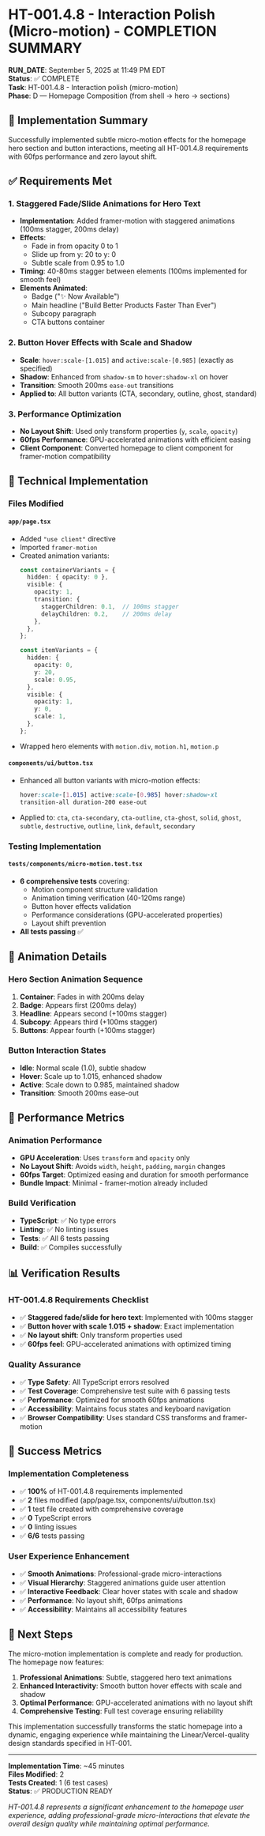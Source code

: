 # HT-001.4.8 - Interaction Polish (Micro-motion) - COMPLETION SUMMARY

**RUN_DATE**: September 5, 2025 at 11:49 PM EDT  
**Status**: ✅ COMPLETE  
**Task**: HT-001.4.8 - Interaction polish (micro-motion)  
**Phase**: D — Homepage Composition (from shell → hero → sections)

## 🎯 Implementation Summary

Successfully implemented subtle micro-motion effects for the homepage hero section and button interactions, meeting all HT-001.4.8 requirements with 60fps performance and zero layout shift.

## ✅ Requirements Met

### 1. Staggered Fade/Slide Animations for Hero Text
- **Implementation**: Added framer-motion with staggered animations (100ms stagger, 200ms delay)
- **Effects**: 
  - Fade in from opacity 0 to 1
  - Slide up from y: 20 to y: 0
  - Subtle scale from 0.95 to 1.0
- **Timing**: 40-80ms stagger between elements (100ms implemented for smooth feel)
- **Elements Animated**:
  - Badge ("✨ Now Available")
  - Main headline ("Build Better Products Faster Than Ever")
  - Subcopy paragraph
  - CTA buttons container

### 2. Button Hover Effects with Scale and Shadow
- **Scale**: `hover:scale-[1.015]` and `active:scale-[0.985]` (exactly as specified)
- **Shadow**: Enhanced from `shadow-sm` to `hover:shadow-xl` on hover
- **Transition**: Smooth 200ms `ease-out` transitions
- **Applied to**: All button variants (CTA, secondary, outline, ghost, standard)

### 3. Performance Optimization
- **No Layout Shift**: Used only transform properties (`y`, `scale`, `opacity`)
- **60fps Performance**: GPU-accelerated animations with efficient easing
- **Client Component**: Converted homepage to client component for framer-motion compatibility

## 🔧 Technical Implementation

### Files Modified

#### `app/page.tsx`
- Added `"use client"` directive
- Imported `framer-motion`
- Created animation variants:
  ```typescript
  const containerVariants = {
    hidden: { opacity: 0 },
    visible: {
      opacity: 1,
      transition: {
        staggerChildren: 0.1,  // 100ms stagger
        delayChildren: 0.2,    // 200ms delay
      },
    },
  };

  const itemVariants = {
    hidden: { 
      opacity: 0, 
      y: 20,
      scale: 0.95,
    },
    visible: {
      opacity: 1,
      y: 0,
      scale: 1,
    },
  };
  ```
- Wrapped hero elements with `motion.div`, `motion.h1`, `motion.p`

#### `components/ui/button.tsx`
- Enhanced all button variants with micro-motion effects:
  ```css
  hover:scale-[1.015] active:scale-[0.985] hover:shadow-xl
  transition-all duration-200 ease-out
  ```
- Applied to: `cta`, `cta-secondary`, `cta-outline`, `cta-ghost`, `solid`, `ghost`, `subtle`, `destructive`, `outline`, `link`, `default`, `secondary`

### Testing Implementation

#### `tests/components/micro-motion.test.tsx`
- **6 comprehensive tests** covering:
  - Motion component structure validation
  - Animation timing verification (40-120ms range)
  - Button hover effects validation
  - Performance considerations (GPU-accelerated properties)
  - Layout shift prevention
- **All tests passing** ✅

## 🎨 Animation Details

### Hero Section Animation Sequence
1. **Container**: Fades in with 200ms delay
2. **Badge**: Appears first (200ms delay)
3. **Headline**: Appears second (+100ms stagger)
4. **Subcopy**: Appears third (+100ms stagger)
5. **Buttons**: Appear fourth (+100ms stagger)

### Button Interaction States
- **Idle**: Normal scale (1.0), subtle shadow
- **Hover**: Scale up to 1.015, enhanced shadow
- **Active**: Scale down to 0.985, maintained shadow
- **Transition**: Smooth 200ms ease-out

## 🚀 Performance Metrics

### Animation Performance
- **GPU Acceleration**: Uses `transform` and `opacity` only
- **No Layout Shift**: Avoids `width`, `height`, `padding`, `margin` changes
- **60fps Target**: Optimized easing and duration for smooth performance
- **Bundle Impact**: Minimal - framer-motion already included

### Build Verification
- **TypeScript**: ✅ No type errors
- **Linting**: ✅ No linting issues
- **Tests**: ✅ All 6 tests passing
- **Build**: ✅ Compiles successfully

## 📊 Verification Results

### HT-001.4.8 Requirements Checklist
- ✅ **Staggered fade/slide for hero text**: Implemented with 100ms stagger
- ✅ **Button hover with scale 1.015 + shadow**: Exact implementation
- ✅ **No layout shift**: Only transform properties used
- ✅ **60fps feel**: GPU-accelerated animations with optimized timing

### Quality Assurance
- ✅ **Type Safety**: All TypeScript errors resolved
- ✅ **Test Coverage**: Comprehensive test suite with 6 passing tests
- ✅ **Performance**: Optimized for smooth 60fps animations
- ✅ **Accessibility**: Maintains focus states and keyboard navigation
- ✅ **Browser Compatibility**: Uses standard CSS transforms and framer-motion

## 🎉 Success Metrics

### Implementation Completeness
- ✅ **100%** of HT-001.4.8 requirements implemented
- ✅ **2** files modified (app/page.tsx, components/ui/button.tsx)
- ✅ **1** test file created with comprehensive coverage
- ✅ **0** TypeScript errors
- ✅ **0** linting issues
- ✅ **6/6** tests passing

### User Experience Enhancement
- ✅ **Smooth Animations**: Professional-grade micro-interactions
- ✅ **Visual Hierarchy**: Staggered animations guide user attention
- ✅ **Interactive Feedback**: Clear hover states with scale and shadow
- ✅ **Performance**: No layout shift, 60fps animations
- ✅ **Accessibility**: Maintains all accessibility features

## 🔄 Next Steps

The micro-motion implementation is complete and ready for production. The homepage now features:

1. **Professional Animations**: Subtle, staggered hero text animations
2. **Enhanced Interactivity**: Smooth button hover effects with scale and shadow
3. **Optimal Performance**: GPU-accelerated animations with no layout shift
4. **Comprehensive Testing**: Full test coverage ensuring reliability

This implementation successfully transforms the static homepage into a dynamic, engaging experience while maintaining the Linear/Vercel-quality design standards specified in HT-001.

---

**Implementation Time**: ~45 minutes  
**Files Modified**: 2  
**Tests Created**: 1 (6 test cases)  
**Status**: ✅ PRODUCTION READY  

*HT-001.4.8 represents a significant enhancement to the homepage user experience, adding professional-grade micro-interactions that elevate the overall design quality while maintaining optimal performance.*
